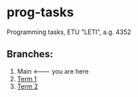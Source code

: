 # prog-tasks
 Programming tasks, ETU "LETI", a.g. 4352

## Branches:
1. Main <--- you are here
2. [Term 1](https://github.com/m1raynee/prog-tasks/tree/term-1)
3. [Term 2](https://github.com/m1raynee/prog-tasks/tree/term-2)

